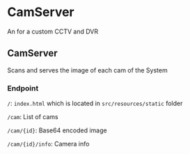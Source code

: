 # CamServer

An for a custom CCTV and DVR

## CamServer

Scans and serves the image of each cam of the System

### Endpoint

`/`: `index.html` which is located in `src/resources/static` folder

`/cam`: List of cams

`/cam/{id}`: Base64 encoded image

`/cam/{id}/info`: Camera info